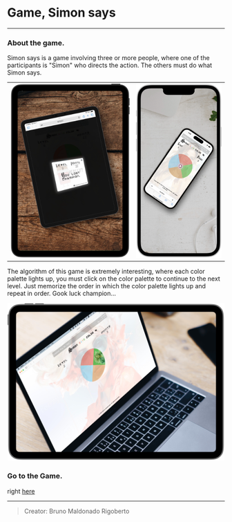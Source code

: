 # Game, Simon says
---
### About the game.

Simon says is a game involving three or more people, where one of the participants is "Simon" who directs the action. The others must do what Simon says. 

<table>
  <tr>
    <!-- <td valign="top"><img src="./assets/tablet.PNG" alt="tablet"></td> -->
    <!-- <td valign="top"><img src="./assets/simulator1.PNG" alt="tablet"></td> -->
    <td valign="top"><img src="./assets/img/tablet.PNG" alt="tablet"></td>
    <td valign="top"><img src="./assets/img/mobile.PNG" alt="mobile"></td>
  </tr>
</table>

The algorithm of this game is extremely interesting, where each color palette lights up, you must click on the color palette to continue to the next level. Just memorize the order in which the color palette lights up and repeat in order. Gook luck champion... 

<p align = "center">
<img src="./assets/img/desktop.PNG" alt="Start the Game">
</p>

### Go to the Game.

right [here](https://brunomaldonado.github.io/Simon-says/ "here")

---

> Creator: Bruno Maldonado Rigoberto

